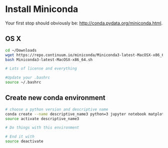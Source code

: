 # Install Miniconda

Your first stop should obviously be: http://conda.pydata.org/miniconda.html. 

## OS X

```bash
cd ~/Downloads
wget https://repo.continuum.io/miniconda/Miniconda3-latest-MacOSX-x86_64.sh
bash Miniconda3-latest-MacOSX-x86_64.sh

# Lots of license and everything

#Update your .bashrc
source ~/.bashrc
```

## Create new conda environment

```bash
# choose a python version and descriptive name
conda create --name descriptive_name3 python=3 jupyter notebook matplotlib
source activate descriptive_name3

# Do things with this environment

# End it with
source deactivate
```



